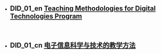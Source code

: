 
<br>

- ## DID_01_en [Teaching Methodologies for Digital Technologies Program](/docs/TeachingStyle_en)

<br>

- ## DID_01_cn [电子信息科学与技术的教学方法](/docs/TeachingStyle_cn)
